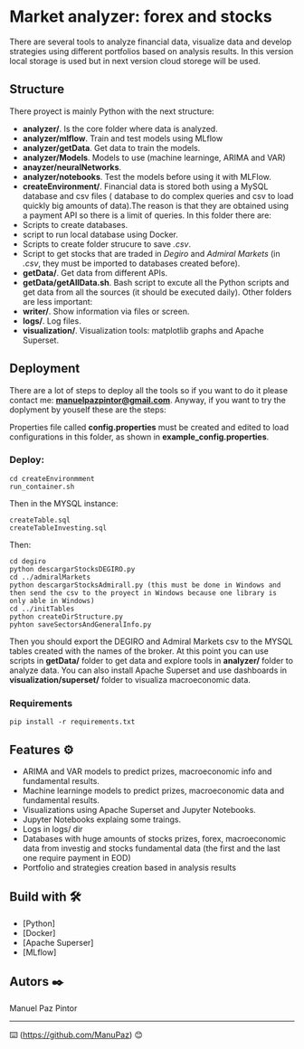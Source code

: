 # Market analyzer: forex and stocks

There are several tools to analyze financial data, visualize data and develop strategies using different portfolios based on analysis results. 
In this version  local storage is used but in next version cloud storege will be used.
## Structure
There proyect is mainly Python with the next structure:
* **analyzer/**. Is the core folder where data is analyzed.
*	**analyzer/mlflow**. Train and test models using MLflow
*	**analyzer/getData**. Get data to train the models.
*	**analyzer/Models**. Models to use (machine learninge, ARIMA and VAR)
*	**anayzer/neuralNetworks**.
*	**analyzer/notebooks**. Test the models before using it with MLFlow.
* **createEnvironment/**. Financial data is stored both using a MySQL database and csv files ( database to  do complex queries and csv to load quickly big amounts of data).The reason is that they are obtained using a payment API so there is a limit of queries. In this folder there are:
*	Scripts to create databases. 
*	script to run local database using Docker.
*	Scripts to create folder strucure to save *.csv*.
*	Script to get stocks that are traded in *Degiro* and *Admiral Markets* (in *.csv*, they must be imported to databases created before).
* **getData/**. Get data from different APIs.
*	**getData/getAllData.sh**. Bash script to excute all the Python scripts and get data from all the sources (it should be executed daily).
Other folders are less important:
* **writer/**. Show information via files or screen.
* **logs/**. Log files.
* **visualization/**. Visualization tools: matplotlib graphs and Apache Superset.
## Deployment
There are a lot of steps to deploy all the tools so if you want to do it please contact me: **manuelpazpintor@gmail.com**.
Anyway, if you want to try the doplyment by youself these are the steps:

Properties file called **config.properties** must be created and edited to load configurations in this folder, as shown in **example_config.properties**.

### Deploy:

```
cd createEnvironmment
run_container.sh
```
Then in the MYSQL instance:
```
createTable.sql
createTableInvesting.sql
```
Then:
```
cd degiro
python descargarStocksDEGIRO.py
cd ../admiralMarkets
python descargarStocksAdmirall.py (this must be done in Windows and then send the csv to the proyect in Windows because one library is only able in Windows)
cd ../initTables
python createDirStructure.py
pyhton saveSectorsAndGeneralInfo.py
```
Then you should export the DEGIRO and Admiral Markets csv to the MYSQL tables created with the names of the broker.
At this point you can use scripts in **getData/** folder to get data and explore tools in **analyzer/** folder to analyze data. You  can also install Apache Superset and use dashboards in **visualization/superset/** folder to visualiza macroeconomic data.
### Requirements

```
pip install -r requirements.txt
```

## Features ⚙️
 
* ARIMA and VAR models to predict prizes, macroeconomic info and fundamental results.
* Machine learninge models to predict prizes, macroeconomic data and fundamental results.
* Visualizations using Apache Superset and Jupyter Notebooks.
* Jupyter Notebooks explaing some traings.
* Logs in logs/ dir
* Databases with huge amounts of stocks prizes, forex, macroeconomic data from investig and stocks fundamental data (the first and the last one require payment in EOD)
* Portfolio and strategies creation based in analysis results
## Build with 🛠️

* [Python]
* [Docker]
* [Apache Superser]
* [MLflow]



## Autors ✒️
Manuel Paz Pintor



---
⌨️ (https://github.com/ManuPaz) 😊
